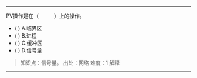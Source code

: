 ---
PV操作是在（　　　）上的操作。
- ( ) A.临界区 
- ( ) B.进程 
- ( ) C.缓冲区 
- ( ) D.信号量

> 知识点：信号量。
> 出处：网络
> 难度：1
> 解释

---